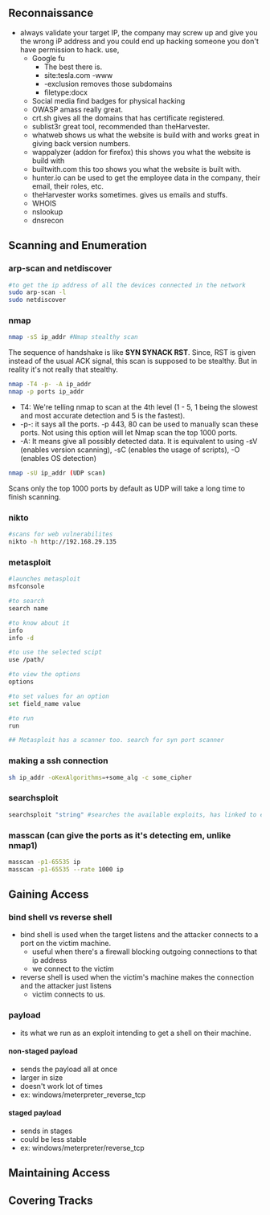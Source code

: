 ## Reconnaissance
- always validate your target IP, the company may screw up and give you the wrong iP address and you could end up hacking someone you don't have permission to hack.
	use,
	- Google fu
		- The best there is. 
		- site:tesla.com -www 
		- -exclusion removes those subdomains
		- filetype:docx
	- Social media
		find badges for physical hacking 
	- OWASP amass
		really great.
	- crt.sh
		gives all the domains that has certificate registered.
	- sublist3r
		great tool, recommended than theHarvester.
	- whatweb
		shows us what the website is build with and works great in giving back version numbers.
	- wappalyzer (addon for firefox)
		this shows you what the website is build with
	- builtwith.com
		this too shows you what the website is built with.
	- hunter.io
		can be used to get the employee data in the company, their email, their roles, etc.
	- theHarvester 
		works sometimes. gives us emails and stuffs.
	- WHOIS
	- nslookup
	- dnsrecon
## Scanning and Enumeration
### arp-scan and netdiscover
```sh
#to get the ip address of all the devices connected in the network
sudo arp-scan -l
sudo netdiscover
```
### nmap
```sh
nmap -sS ip_addr #Nmap stealthy scan
```
The sequence of handshake is like **SYN SYNACK RST**. Since, RST is given instead of the usual ACK signal, this scan is supposed to be stealthy. But in reality it's not really that stealthy.

```sh
nmap -T4 -p- -A ip_addr
nmap -p ports ip_addr
```
 - T4: We're telling nmap to scan at the 4th level (1 - 5, 1 being the slowest and most accurate detection and 5 is the fastest). 
-  -p-: it says all the ports. -p 443, 80 can be used to manually scan these ports. Not using this option will let Nmap scan the top 1000 ports.
 - -A: It means give all possibly detected data. It is equivalent to using 
	  -sV (enables version scanning), -sC (enables the usage of scripts), -O (enables OS detection)

```sh
nmap -sU ip_addr (UDP scan)
```
Scans only the top 1000 ports by default as UDP will take a long time to finish scanning.

### nikto
```sh
#scans for web vulnerabilites
nikto -h http://192.168.29.135
```

### metasploit
```sh
#launches metasploit
msfconsole

#to search
search name

#to know about it
info
info -d

#to use the selected scipt
use /path/

#to view the options
options

#to set values for an option
set field_name value

#to run
run

## Metasploit has a scanner too. search for syn port scanner
```
### making a ssh connection
```sh
sh ip_addr -oKexAlgorithms=+some_alg -c some_cipher
```

### searchsploit
```sh
searchsploit "string" #searches the available exploits, has linked to exploitdb, ig.
```
### masscan (can give the ports as it's detecting em, unlike nmap1)
```sh
masscan -p1-65535 ip
masscan -p1-65535 --rate 1000 ip
```
## Gaining Access
### bind shell vs reverse shell
- bind shell is used when the target listens and the attacker connects to a port on the victim machine.
	- useful when there's a firewall blocking outgoing connections to that ip address
	- we connect to the victim
- reverse shell is used when the victim's machine makes the connection and the attacker just listens
	- victim connects to us.
### payload
- its what we run as an exploit intending to get a shell on their machine.
#### non-staged payload
- sends the payload all at once
- larger in size
- doesn't work lot of times
- ex: windows/meterpreter_reverse_tcp
#### staged payload
- sends in stages
- could be less stable
- ex: windows/meterpreter/reverse_tcp
## Maintaining Access
## Covering Tracks


